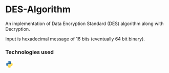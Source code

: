 # DES-Algorithm
An implementation of Data Encryption Standard (DES) algorithm along with Decryption.

Input is hexadecimal message of 16 bits (eventually 64 bit binary).

### Technologies used
<img align="left" alt="Python" width="25px" src="https://github.com/devicons/devicon/blob/master/icons/python/python-original.svg">
